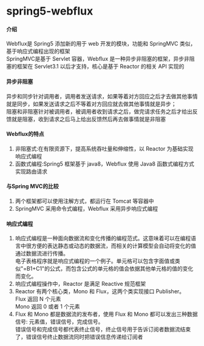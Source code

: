 # spring5-webflux

#### 介绍

Webflux是 Spring5 添加新的用于 web 开发的模块，功能和 SpringMVC 类似，基于响应式编程出现的框架
<br/>
SpringMVC是基于 Servlet 容器，Webflux 是一种异步非阻塞的框架，异步非阻塞的框架在 Servlet3.1 以后才支持，核心是基于 Reactor 的相关 API 实现的

#### 异步非阻塞

异步和同步针对调用者，调用者发送请求，如果等着对方回应之后才去做其他事情就是同步，如果发送请求之后不等着对方回应就去做其他事情就是异步；
<br/>
阻塞和非阻塞针对被调用者，被调用者收到请求之后，做完请求任务之后才给出反馈就是阻塞，收到请求之后马上给出反馈然后再去做事情就是非阻塞


#### Webflux的特点

1. 非阻塞式:在有限资源下，提高系统吞吐量和伸缩性，以 Reactor 为基础实现响应式编程 
2. 函数式编程:Spring5 框架基于 java8，Webflux 使用 Java8 函数式编程方式实现路由请求


#### 与Spring MVC的比较

1.  两个框架都可以使用注解方式，都运行在 Tomcat 等容器中
2.  SpringMVC 采用命令式编程，Webflux 采用异步响应式编程

#### 响应式编程

1. 响应式编程是一种面向数据流和变化传播的编程范式。这意味着可以在编程语言中很方便的表达静态或动态的数据流，而相关的计算模型会自动将变化的值通过数据流进行传播。
   <br/>
   电子表格程序就是响应式编程的一个例子。单元格可以包含字面值或类似"=B1+C1"的公式，而包含公式的单元格的值会依据其他单元格的值的变化而变化。
2. 响应式编程操作中，Reactor 是满足 Reactive 规范框架
3. Reactor 有两个核心类，Mono 和 Flux，这两个类实现接口 Publisher。
   <br/>Flux 返回 N 个元素
   <br/>Mono 返回 0 或者 1 个元素
4. Flux 和 Mono 都是数据流的发布者，使用 Flux 和 Mono 都可以发出三种数据信号: 元素值，错误信号，完成信号。
   <br/>
   错误信号和完成信号都代表终止信号，终止信号用于告诉订阅者数据流结束了，错误信号终止数据流同时把错误信息传递给订阅者
